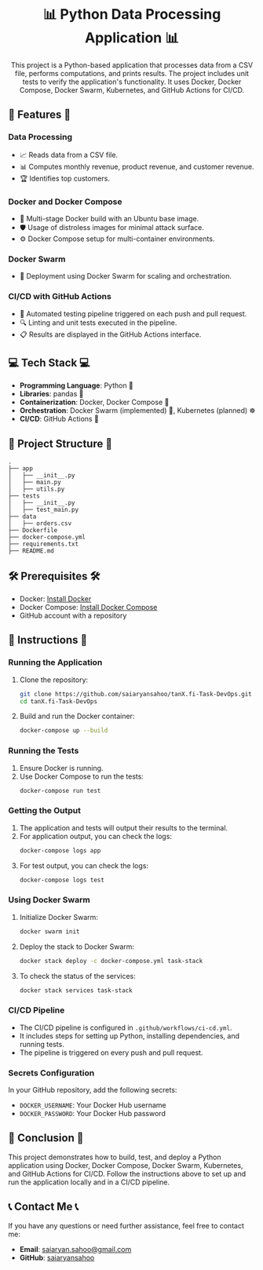 <div align="center">

# 📊 Python Data Processing Application 📊

This project is a Python-based application that processes data from a CSV file, performs computations, and prints results. The project includes unit tests to verify the application's functionality. It uses Docker, Docker Compose, Docker Swarm, Kubernetes, and GitHub Actions for CI/CD.

</div>

## 🌟 Features 🌟

### Data Processing
- 📈 Reads data from a CSV file.
- 📊 Computes monthly revenue, product revenue, and customer revenue.
- 🏆 Identifies top customers.

### Docker and Docker Compose
- 🐳 Multi-stage Docker build with an Ubuntu base image.
- 🛡️ Usage of distroless images for minimal attack surface.
- ⚙️ Docker Compose setup for multi-container environments.

### Docker Swarm
- 🐝 Deployment using Docker Swarm for scaling and orchestration.

### CI/CD with GitHub Actions
- 🤖 Automated testing pipeline triggered on each push and pull request.
- 🔍 Linting and unit tests executed in the pipeline.
- 📋 Results are displayed in the GitHub Actions interface.

## 💻 Tech Stack 💻
- **Programming Language**: Python 🐍
- **Libraries**: pandas 🐼
- **Containerization**: Docker, Docker Compose 🐳
- **Orchestration**: Docker Swarm (implemented) 🐝, Kubernetes (planned) ☸️
- **CI/CD**: GitHub Actions 🤖

## 📁 Project Structure 📁

    .
    ├── app
    │   ├── __init__.py
    │   ├── main.py
    │   ├── utils.py
    ├── tests
    │   ├── __init__.py
    │   ├── test_main.py
    ├── data
    │   ├── orders.csv
    ├── Dockerfile
    ├── docker-compose.yml
    ├── requirements.txt
    ├── README.md

## 🛠️ Prerequisites 🛠️

* Docker: [Install Docker](https://docs.docker.com/get-docker/)
* Docker Compose: [Install Docker Compose](https://docs.docker.com/compose/install/)
* GitHub account with a repository

## 📜 Instructions 📜

### Running the Application
1. Clone the repository:
    ```sh
    git clone https://github.com/saiaryansahoo/tanX.fi-Task-DevOps.git
    cd tanX.fi-Task-DevOps
    ```
2. Build and run the Docker container:
    ```sh
    docker-compose up --build
    ```

### Running the Tests
1. Ensure Docker is running.
2. Use Docker Compose to run the tests:
    ```sh
    docker-compose run test
    ```

### Getting the Output
1. The application and tests will output their results to the terminal.
2. For application output, you can check the logs:
    ```sh
    docker-compose logs app
    ```
3. For test output, you can check the logs:
    ```sh
    docker-compose logs test
    ```

### Using Docker Swarm
1. Initialize Docker Swarm:
    ```sh
    docker swarm init
    ```
2. Deploy the stack to Docker Swarm:
    ```sh
    docker stack deploy -c docker-compose.yml task-stack
    ```
3. To check the status of the services:
    ```sh
    docker stack services task-stack
    ```

### CI/CD Pipeline
- The CI/CD pipeline is configured in `.github/workflows/ci-cd.yml`.
- It includes steps for setting up Python, installing dependencies, and running tests.
- The pipeline is triggered on every push and pull request.

### Secrets Configuration
In your GitHub repository, add the following secrets:

- `DOCKER_USERNAME`: Your Docker Hub username
- `DOCKER_PASSWORD`: Your Docker Hub password

## 🎯 Conclusion 🎯
This project demonstrates how to build, test, and deploy a Python application using Docker, Docker Compose, Docker Swarm, Kubernetes, and GitHub Actions for CI/CD. Follow the instructions above to set up and run the application locally and in a CI/CD pipeline.

## 📞 Contact Me 📞
If you have any questions or need further assistance, feel free to contact me:

- **Email**: [saiaryan.sahoo@gmail.com](mailto:saiaryan.sahoo@gmail.com)
- **GitHub**: [saiaryansahoo](https://github.com/saiaryansahoo)

